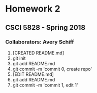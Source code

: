 # Homework 2
## CSCI 5828 - Spring 2018
### Collaborators: Avery Schiff
1. [CREATED README.md]
2. git init
3. git add README.md
4. git commit -m 'commit 0, create repo'
5. [EDIT README.md]
6. git add README.md
7. git commit -m 'commit 1, edit 1'
